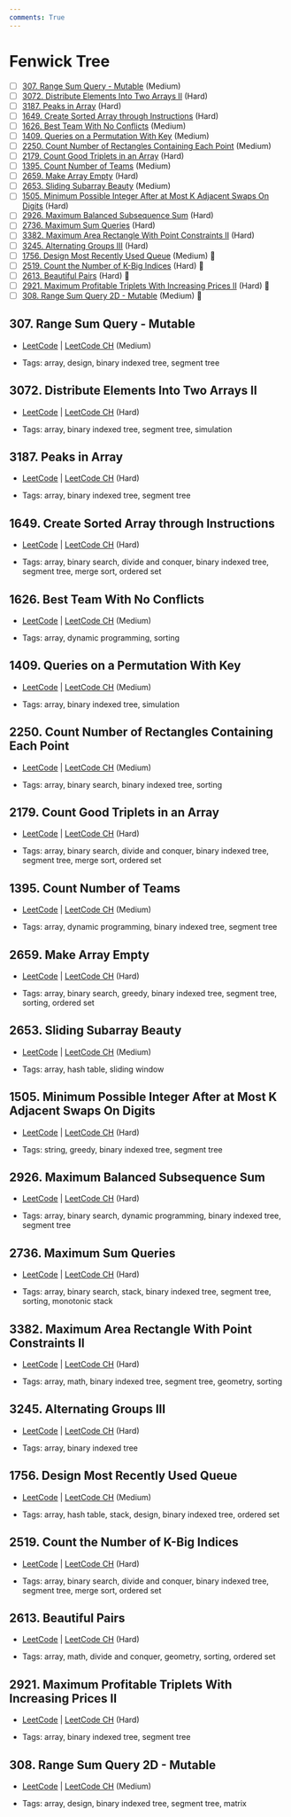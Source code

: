 ```yaml
---
comments: True
---
```


# Fenwick Tree

- [ ] [307. Range Sum Query - Mutable](https://leetcode.cn/problems/range-sum-query-mutable/) (Medium)
- [ ] [3072. Distribute Elements Into Two Arrays II](https://leetcode.cn/problems/distribute-elements-into-two-arrays-ii/) (Hard)
- [ ] [3187. Peaks in Array](https://leetcode.cn/problems/peaks-in-array/) (Hard)
- [ ] [1649. Create Sorted Array through Instructions](https://leetcode.cn/problems/create-sorted-array-through-instructions/) (Hard)
- [ ] [1626. Best Team With No Conflicts](https://leetcode.cn/problems/best-team-with-no-conflicts/) (Medium)
- [ ] [1409. Queries on a Permutation With Key](https://leetcode.cn/problems/queries-on-a-permutation-with-key/) (Medium)
- [ ] [2250. Count Number of Rectangles Containing Each Point](https://leetcode.cn/problems/count-number-of-rectangles-containing-each-point/) (Medium)
- [ ] [2179. Count Good Triplets in an Array](https://leetcode.cn/problems/count-good-triplets-in-an-array/) (Hard)
- [ ] [1395. Count Number of Teams](https://leetcode.cn/problems/count-number-of-teams/) (Medium)
- [ ] [2659. Make Array Empty](https://leetcode.cn/problems/make-array-empty/) (Hard)
- [ ] [2653. Sliding Subarray Beauty](https://leetcode.cn/problems/sliding-subarray-beauty/) (Medium)
- [ ] [1505. Minimum Possible Integer After at Most K Adjacent Swaps On Digits](https://leetcode.cn/problems/minimum-possible-integer-after-at-most-k-adjacent-swaps-on-digits/) (Hard)
- [ ] [2926. Maximum Balanced Subsequence Sum](https://leetcode.cn/problems/maximum-balanced-subsequence-sum/) (Hard)
- [ ] [2736. Maximum Sum Queries](https://leetcode.cn/problems/maximum-sum-queries/) (Hard)
- [ ] [3382. Maximum Area Rectangle With Point Constraints II](https://leetcode.cn/problems/maximum-area-rectangle-with-point-constraints-ii/) (Hard)
- [ ] [3245. Alternating Groups III](https://leetcode.cn/problems/alternating-groups-iii/) (Hard)
- [ ] [1756. Design Most Recently Used Queue](https://leetcode.cn/problems/design-most-recently-used-queue/) (Medium) 👑
- [ ] [2519. Count the Number of K-Big Indices](https://leetcode.cn/problems/count-the-number-of-k-big-indices/) (Hard) 👑
- [ ] [2613. Beautiful Pairs](https://leetcode.cn/problems/beautiful-pairs/) (Hard) 👑
- [ ] [2921. Maximum Profitable Triplets With Increasing Prices II](https://leetcode.cn/problems/maximum-profitable-triplets-with-increasing-prices-ii/) (Hard) 👑
- [ ] [308. Range Sum Query 2D - Mutable](https://leetcode.cn/problems/range-sum-query-2d-mutable/) (Medium) 👑

## 307. Range Sum Query - Mutable

-   [LeetCode](https://leetcode.com/problems/range-sum-query-mutable/) | [LeetCode CH](https://leetcode.cn/problems/range-sum-query-mutable/) (Medium)

-   Tags: array, design, binary indexed tree, segment tree

## 3072. Distribute Elements Into Two Arrays II

-   [LeetCode](https://leetcode.com/problems/distribute-elements-into-two-arrays-ii/) | [LeetCode CH](https://leetcode.cn/problems/distribute-elements-into-two-arrays-ii/) (Hard)

-   Tags: array, binary indexed tree, segment tree, simulation

## 3187. Peaks in Array

-   [LeetCode](https://leetcode.com/problems/peaks-in-array/) | [LeetCode CH](https://leetcode.cn/problems/peaks-in-array/) (Hard)

-   Tags: array, binary indexed tree, segment tree

## 1649. Create Sorted Array through Instructions

-   [LeetCode](https://leetcode.com/problems/create-sorted-array-through-instructions/) | [LeetCode CH](https://leetcode.cn/problems/create-sorted-array-through-instructions/) (Hard)

-   Tags: array, binary search, divide and conquer, binary indexed tree, segment tree, merge sort, ordered set

## 1626. Best Team With No Conflicts

-   [LeetCode](https://leetcode.com/problems/best-team-with-no-conflicts/) | [LeetCode CH](https://leetcode.cn/problems/best-team-with-no-conflicts/) (Medium)

-   Tags: array, dynamic programming, sorting

## 1409. Queries on a Permutation With Key

-   [LeetCode](https://leetcode.com/problems/queries-on-a-permutation-with-key/) | [LeetCode CH](https://leetcode.cn/problems/queries-on-a-permutation-with-key/) (Medium)

-   Tags: array, binary indexed tree, simulation

## 2250. Count Number of Rectangles Containing Each Point

-   [LeetCode](https://leetcode.com/problems/count-number-of-rectangles-containing-each-point/) | [LeetCode CH](https://leetcode.cn/problems/count-number-of-rectangles-containing-each-point/) (Medium)

-   Tags: array, binary search, binary indexed tree, sorting

## 2179. Count Good Triplets in an Array

-   [LeetCode](https://leetcode.com/problems/count-good-triplets-in-an-array/) | [LeetCode CH](https://leetcode.cn/problems/count-good-triplets-in-an-array/) (Hard)

-   Tags: array, binary search, divide and conquer, binary indexed tree, segment tree, merge sort, ordered set

## 1395. Count Number of Teams

-   [LeetCode](https://leetcode.com/problems/count-number-of-teams/) | [LeetCode CH](https://leetcode.cn/problems/count-number-of-teams/) (Medium)

-   Tags: array, dynamic programming, binary indexed tree, segment tree

## 2659. Make Array Empty

-   [LeetCode](https://leetcode.com/problems/make-array-empty/) | [LeetCode CH](https://leetcode.cn/problems/make-array-empty/) (Hard)

-   Tags: array, binary search, greedy, binary indexed tree, segment tree, sorting, ordered set

## 2653. Sliding Subarray Beauty

-   [LeetCode](https://leetcode.com/problems/sliding-subarray-beauty/) | [LeetCode CH](https://leetcode.cn/problems/sliding-subarray-beauty/) (Medium)

-   Tags: array, hash table, sliding window

## 1505. Minimum Possible Integer After at Most K Adjacent Swaps On Digits

-   [LeetCode](https://leetcode.com/problems/minimum-possible-integer-after-at-most-k-adjacent-swaps-on-digits/) | [LeetCode CH](https://leetcode.cn/problems/minimum-possible-integer-after-at-most-k-adjacent-swaps-on-digits/) (Hard)

-   Tags: string, greedy, binary indexed tree, segment tree

## 2926. Maximum Balanced Subsequence Sum

-   [LeetCode](https://leetcode.com/problems/maximum-balanced-subsequence-sum/) | [LeetCode CH](https://leetcode.cn/problems/maximum-balanced-subsequence-sum/) (Hard)

-   Tags: array, binary search, dynamic programming, binary indexed tree, segment tree

## 2736. Maximum Sum Queries

-   [LeetCode](https://leetcode.com/problems/maximum-sum-queries/) | [LeetCode CH](https://leetcode.cn/problems/maximum-sum-queries/) (Hard)

-   Tags: array, binary search, stack, binary indexed tree, segment tree, sorting, monotonic stack

## 3382. Maximum Area Rectangle With Point Constraints II

-   [LeetCode](https://leetcode.com/problems/maximum-area-rectangle-with-point-constraints-ii/) | [LeetCode CH](https://leetcode.cn/problems/maximum-area-rectangle-with-point-constraints-ii/) (Hard)

-   Tags: array, math, binary indexed tree, segment tree, geometry, sorting

## 3245. Alternating Groups III

-   [LeetCode](https://leetcode.com/problems/alternating-groups-iii/) | [LeetCode CH](https://leetcode.cn/problems/alternating-groups-iii/) (Hard)

-   Tags: array, binary indexed tree

## 1756. Design Most Recently Used Queue

-   [LeetCode](https://leetcode.com/problems/design-most-recently-used-queue/) | [LeetCode CH](https://leetcode.cn/problems/design-most-recently-used-queue/) (Medium)

-   Tags: array, hash table, stack, design, binary indexed tree, ordered set

## 2519. Count the Number of K-Big Indices

-   [LeetCode](https://leetcode.com/problems/count-the-number-of-k-big-indices/) | [LeetCode CH](https://leetcode.cn/problems/count-the-number-of-k-big-indices/) (Hard)

-   Tags: array, binary search, divide and conquer, binary indexed tree, segment tree, merge sort, ordered set

## 2613. Beautiful Pairs

-   [LeetCode](https://leetcode.com/problems/beautiful-pairs/) | [LeetCode CH](https://leetcode.cn/problems/beautiful-pairs/) (Hard)

-   Tags: array, math, divide and conquer, geometry, sorting, ordered set

## 2921. Maximum Profitable Triplets With Increasing Prices II

-   [LeetCode](https://leetcode.com/problems/maximum-profitable-triplets-with-increasing-prices-ii/) | [LeetCode CH](https://leetcode.cn/problems/maximum-profitable-triplets-with-increasing-prices-ii/) (Hard)

-   Tags: array, binary indexed tree, segment tree

## 308. Range Sum Query 2D - Mutable

-   [LeetCode](https://leetcode.com/problems/range-sum-query-2d-mutable/) | [LeetCode CH](https://leetcode.cn/problems/range-sum-query-2d-mutable/) (Medium)

-   Tags: array, design, binary indexed tree, segment tree, matrix
